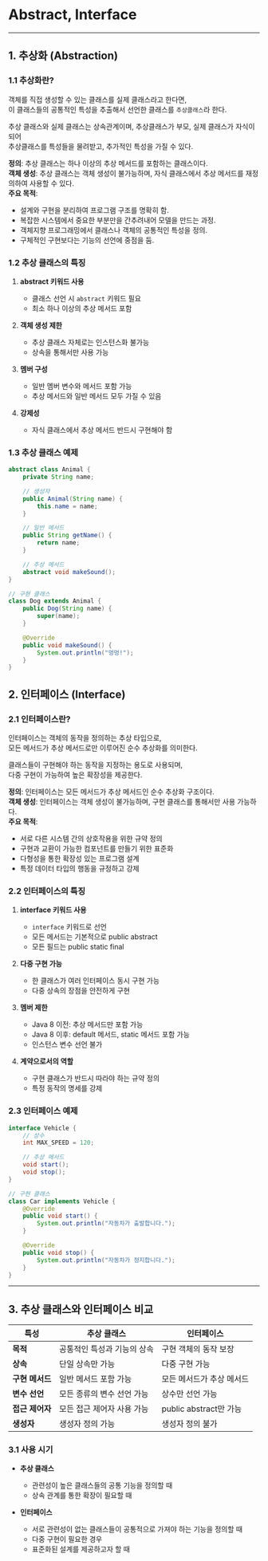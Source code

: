 # Abstract, Interface
---

## 1. 추상화 (Abstraction)

### 1.1 추상화란?
객체를 직접 생성할 수 있는 클래스를 실제 클래스라고 한다면, <br/>
이 클래스들의 공통적인 특성을 추출해서 선언한 클래스를 `추상클래스`라 한다.<br/>

추상 클래스와 실제 클래스는 상속관계이며, 추상클래스가 부모, 실제 클래스가 자식이되어<br/>
추상클래스를 특성들을 물려받고, 추가적인 특성을 가질 수 있다.<br/>

**정의**: 추상 클래스는 하나 이상의 추상 메서드를 포함하는 클래스이다.<br/>
**객체 생성**: 추상 클래스는 객체 생성이 불가능하며, 자식 클래스에서 추상 메서드를 재정의하여 사용할 수 있다.<br/>
**주요 목적**:<br/>
- 설계와 구현을 분리하여 프로그램 구조를 명확히 함.
- 복잡한 시스템에서 중요한 부분만을 간추려내어 모델을 만드는 과정.
- 객체지향 프로그래밍에서 클래스나 객체의 공통적인 특성을 정의.
- 구체적인 구현보다는 기능의 선언에 중점을 둠.


### 1.2 추상 클래스의 특징
1. **abstract 키워드 사용**
   - 클래스 선언 시 `abstract` 키워드 필요
   - 최소 하나 이상의 추상 메서드 포함

2. **객체 생성 제한**
   - 추상 클래스 자체로는 인스턴스화 불가능
   - 상속을 통해서만 사용 가능

3. **멤버 구성**
   - 일반 멤버 변수와 메서드 포함 가능
   - 추상 메서드와 일반 메서드 모두 가질 수 있음

4. **강제성**
   - 자식 클래스에서 추상 메서드 반드시 구현해야 함

### 1.3 추상 클래스 예제

```java
abstract class Animal {
    private String name;

    // 생성자
    public Animal(String name) {
        this.name = name;
    }

    // 일반 메서드
    public String getName() {
        return name;
    }

    // 추상 메서드
    abstract void makeSound();
}

// 구현 클래스
class Dog extends Animal {
    public Dog(String name) {
        super(name);
    }

    @Override
    public void makeSound() {
        System.out.println("멍멍!");
    }
}
```

## 2. 인터페이스 (Interface)

### 2.1 인터페이스란?
인터페이스는 객체의 동작을 정의하는 추상 타입으로, <br/>
모든 메서드가 추상 메서드로만 이루어진 순수 추상화를 의미한다.<br/>

클래스들이 구현해야 하는 동작을 지정하는 용도로 사용되며,<br/>
다중 구현이 가능하여 높은 확장성을 제공한다.<br/>

**정의**: 인터페이스는 모든 메서드가 추상 메서드인 순수 추상화 구조이다.<br/>
**객체 생성**: 인터페이스는 객체 생성이 불가능하며, 구현 클래스를 통해서만 사용 가능하다.<br/>
**주요 목적**:<br/>
- 서로 다른 시스템 간의 상호작용을 위한 규약 정의
- 구현과 교환이 가능한 컴포넌트를 만들기 위한 표준화
- 다형성을 통한 확장성 있는 프로그램 설계
- 특정 데이터 타입의 행동을 규정하고 강제

### 2.2 인터페이스의 특징
1. **interface 키워드 사용**
   - `interface` 키워드로 선언
   - 모든 메서드는 기본적으로 public abstract
   - 모든 필드는 public static final

2. **다중 구현 가능**
   - 한 클래스가 여러 인터페이스 동시 구현 가능
   - 다중 상속의 장점을 안전하게 구현

3. **멤버 제한**
   - Java 8 이전: 추상 메서드만 포함 가능
   - Java 8 이후: default 메서드, static 메서드 포함 가능
   - 인스턴스 변수 선언 불가

4. **계약으로서의 역할**
   - 구현 클래스가 반드시 따라야 하는 규약 정의
   - 특정 동작의 명세를 강제

### 2.3 인터페이스 예제
```java
interface Vehicle {
    // 상수
    int MAX_SPEED = 120;

    // 추상 메서드
    void start();
    void stop();
}

// 구현 클래스
class Car implements Vehicle {
    @Override
    public void start() {
        System.out.println("자동차가 출발합니다.");
    }

    @Override
    public void stop() {
        System.out.println("자동차가 정지합니다.");
    }
}
```
---

## 3. 추상 클래스와 인터페이스 비교

| 특성 | 추상 클래스 | 인터페이스 |
|------|------------|------------|
| **목적** | 공통적인 특성과 기능의 상속 | 구현 객체의 동작 보장 |
| **상속** | 단일 상속만 가능 | 다중 구현 가능 |
| **구현 메서드** | 일반 메서드 포함 가능 | 모든 메서드가 추상 메서드 |
| **변수 선언** | 모든 종류의 변수 선언 가능 | 상수만 선언 가능 |
| **접근 제어자** | 모든 접근 제어자 사용 가능 | public abstract만 가능 |
| **생성자** | 생성자 정의 가능 | 생성자 정의 불가 |

### 3.1 사용 시기
- **추상 클래스**
  - 관련성이 높은 클래스들의 공통 기능을 정의할 때
  - 상속 관계를 통한 확장이 필요할 때

- **인터페이스**
  - 서로 관련성이 없는 클래스들이 공통적으로 가져야 하는 기능을 정의할 때
  - 다중 구현이 필요한 경우
  - 표준화된 설계를 제공하고자 할 때